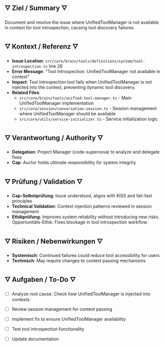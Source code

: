 ## 🜄 Ziel / Summary 🜄
Document and resolve the issue where UnifiedToolManager is not available in context for tool introspection, causing tool discovery failures.

## 🜄 Kontext / Referenz 🜄
- **Issue Location**: `src/core/brain/tools/definitions/system/tool-introspection.ts` line 26
- **Error Message**: "Tool Introspection: UnifiedToolManager not available in context"
- **Impact**: Tool introspection tool fails when UnifiedToolManager is not injected into the context, preventing dynamic tool discovery.
- **Related Files**:
  - `src/core/brain/tools/unified-tool-manager.ts` - Main UnifiedToolManager implementation
  - `src/core/session/conversation-session.ts` - Session management where UnifiedToolManager should be available
  - `src/core/utils/service-initializer.ts` - Service initialization logic

## 🜄 Verantwortung / Authority 🜄
- **Delegation**: Project Manager (code-supernova) to analyze and delegate fixes
- **Cap**: Auctor holds ultimate responsibility for system integrity

## 🜄 Prüfung / Validation 🜄
- **Cap-Selbstprüfung**: Issue understood, aligns with KISS and fail-fast principles
- **Technical Validation**: Context injection patterns reviewed in session management
- **Ethikprüfung**: Improves system reliability without introducing new risks. Opportunitäts-Ethik: Fixes blockage in tool introspection workflow.

## 🜄 Risiken / Nebenwirkungen 🜄
- **Systemisch**: Continued failures could reduce tool accessibility for users
- **Technisch**: May require changes to context passing mechanisms

## 🜄 Aufgaben / To-Do 🜄
- [ ] Analyze root cause: Check how UnifiedToolManager is injected into contexts
- [ ] Review session management for context passing
- [ ] Implement fix to ensure UnifiedToolManager availability
- [ ] Test tool introspection functionality
- [ ] Update documentation



